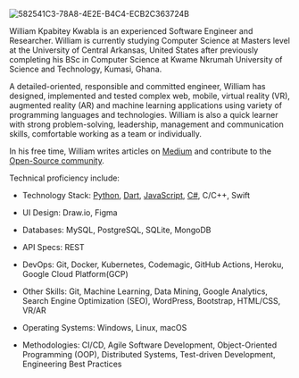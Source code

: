 ![582541C3-78A8-4E2E-B4C4-ECB2C363724B](https://user-images.githubusercontent.com/19711677/88672804-80f9de00-d0ad-11ea-94d1-6ee8bb0aff0f.png)


<!--
**Williano/Williano** is a ✨ _special_ ✨ repository because its `README.md` (this file) appears on your GitHub profile.

Here are some ideas to get you started:

- 🔭 I’m currently working on ...
- 🌱 I’m currently learning ...
- 👯 I’m looking to collaborate on ...
- 🤔 I’m looking for help with ...
- 💬 Ask me about ...
- 📫 How to reach me: ...
- 😄 Pronouns: ...
- ⚡ Fun fact: ...
-->


William Kpabitey Kwabla is an experienced Software Engineer and Researcher. William is currently studying Computer Science at Masters level at the University of Central Arkansas, United States after previously completing his BSc in Computer Science at Kwame Nkrumah University of Science and Technology, Kumasi, Ghana.

A detailed-oriented, responsible and committed engineer, William has designed, implemented and tested complex web, mobile, virtual reality (VR), augmented reality (AR) and machine learning applications using variety of programming languages and technologies. William is also a quick learner with strong problem-solving, leadership, management and communication skills, comfortable working as a team or individually.

In his free time, William writes articles on [Medium](https://medium.com/@paawilly17) and contribute to the [Open-Source community](https://github.com/Williano?tab=repositories).



Technical proficiency include:
- Technology Stack: [Python](Django), [Dart](Flutter), [JavaScript](Vue.js), [C#](Unity), C/C++, Swift

- UI Design: Draw.io, Figma

- Databases: MySQL, PostgreSQL, SQLite, MongoDB

- API Specs: REST

- DevOps: Git, Docker, Kubernetes, Codemagic, GitHub Actions, Heroku, Google Cloud Platform(GCP)

- Other Skills: Git, Machine Learning, Data Mining, Google Analytics, Search Engine Optimization (SEO), WordPress, Bootstrap, HTML/CSS, VR/AR

- Operating Systems: Windows, Linux, macOS

- Methodologies: CI/CD, Agile Software Development, Object-Oriented Programming (OOP), Distributed Systems, Test-driven Development, Engineering Best Practices
